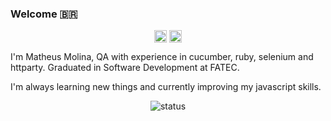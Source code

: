 ### Welcome 🇧🇷

  

<div  align="center">
<a  href="https://www.linkedin.com/in/matheus-molina/"  target="blank"><img  align="center"  src="https://cdn.jsdelivr.net/npm/simple-icons@3.0.1/icons/linkedin.svg"  alt="linkedin"  height="20"  width="20"  /></a>
<a  href="https://www.instagram.com/imathhmolina/"  target="blank"><img  align="center"  src="https://cdn.jsdelivr.net/npm/simple-icons@3.0.1/icons/instagram.svg"  alt="instagram"  height="20"  width="20"  /></a>
</div>

  
  

I'm Matheus Molina, QA with experience in cucumber, ruby, selenium and httparty. Graduated in Software Development at FATEC.

I'm always learning new things and currently improving my javascript skills.

  
  
<div align="center">
<img  align="center"  alt="status"  src="https://github-readme-stats.vercel.app/api?username=mathhmolina"/>
</div>

